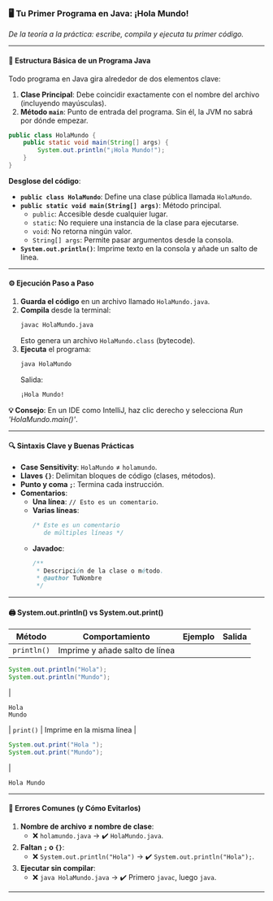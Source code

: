 ### **🖥️ Tu Primer Programa en Java: ¡Hola Mundo!**  
*De la teoría a la práctica: escribe, compila y ejecuta tu primer código.*  

---

#### **📝 Estructura Básica de un Programa Java**  
Todo programa en Java gira alrededor de dos elementos clave:  
1. **Clase Principal**: Debe coincidir exactamente con el nombre del archivo (incluyendo mayúsculas).  
2. **Método `main`**: Punto de entrada del programa. Sin él, la JVM no sabrá por dónde empezar.  

```java
public class HolaMundo {
    public static void main(String[] args) {
        System.out.println("¡Hola Mundo!");
    }
}
```

**Desglose del código**:  
- **`public class HolaMundo`**: Define una clase pública llamada `HolaMundo`.  
- **`public static void main(String[] args)`**: Método principal.  
  - `public`: Accesible desde cualquier lugar.  
  - `static`: No requiere una instancia de la clase para ejecutarse.  
  - `void`: No retorna ningún valor.  
  - `String[] args`: Permite pasar argumentos desde la consola.  
- **`System.out.println()`**: Imprime texto en la consola y añade un salto de línea.  

---

#### **⚙️ Ejecución Paso a Paso**  
1. **Guarda el código** en un archivo llamado `HolaMundo.java`.  
2. **Compila** desde la terminal:  
   ```bash
   javac HolaMundo.java
   ```  
   Esto genera un archivo `HolaMundo.class` (bytecode).  
3. **Ejecuta** el programa:  
   ```bash
   java HolaMundo
   ```  
   Salida:  
   ```bash
   ¡Hola Mundo!
   ```  

**💡 Consejo**: En un IDE como IntelliJ, haz clic derecho y selecciona *Run 'HolaMundo.main()'*.  

---

#### **🔍 Sintaxis Clave y Buenas Prácticas**  
- **Case Sensitivity**: `HolaMundo` ≠ `holamundo`.  
- **Llaves `{}`**: Delimitan bloques de código (clases, métodos).  
- **Punto y coma `;`**: Termina cada instrucción.  
- **Comentarios**:  
  - **Una línea**: `// Esto es un comentario`.  
  - **Varias líneas**:  
    ```java
    /* Este es un comentario 
       de múltiples líneas */
    ```  
  - **Javadoc**:  
    ```java
    /**
     * Descripción de la clase o método.
     * @author TuNombre
     */
    ```  

---

#### **🖨️ System.out.println() vs System.out.print()**  
| **Método** | **Comportamiento** | **Ejemplo** | **Salida** |  
|------------|--------------------|-------------|------------|  
| `println()` | Imprime y añade salto de línea |  
```java  
System.out.println("Hola");  
System.out.println("Mundo");  
```  
|  
```  
Hola  
Mundo  
```  
| `print()` | Imprime en la misma línea |  
```java  
System.out.print("Hola ");  
System.out.print("Mundo");  
```  
|  
```  
Hola Mundo  
```  

---

#### **🚨 Errores Comunes (y Cómo Evitarlos)**  
1. **Nombre de archivo ≠ nombre de clase**:  
   - ❌ `holamundo.java` → ✔️ `HolaMundo.java`.  
2. **Faltan `;` o `{}`**:  
   - ❌ `System.out.println("Hola")` → ✔️ `System.out.println("Hola");`.  
3. **Ejecutar sin compilar**:  
   - ❌ `java HolaMundo.java` → ✔️ Primero `javac`, luego `java`.  

---
